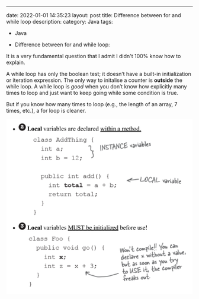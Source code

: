 ---
date: 2022-01-01 14:35:23
layout: post
title: Difference between for and while loop
description:
category: Java
tags:
  - Java
  
* Difference between for and while loop: 

It is a very fundamental question that I admit I didn't 100% know how to explain. 

A while loop has only the boolean test; it doesn’t have a built-in initialization
or iteration expression. The only way to initalise a counter is **outside** the while loop.
A while loop is *good* when you don’t know how explicitly
many times to loop and just want to keep going while some condition is true.

But if you know how many times to loop (e.g., the length of an array, 7 times,
etc.), a for loop is cleaner.

<img src="/assets/images/posts/1.png" title="제목" alt="아무거나"/> 







